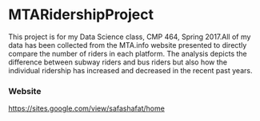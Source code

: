 # MTARidershipProject


This project is for my Data Science class, CMP 464, Spring 2017.All of my data has been collected from the MTA.info website presented to directly compare the number of riders in each platform. The analysis depicts the difference between subway riders and bus riders but also how the individual ridership has increased and decreased in the recent past years.

### Website 

https://sites.google.com/view/safashafat/home
